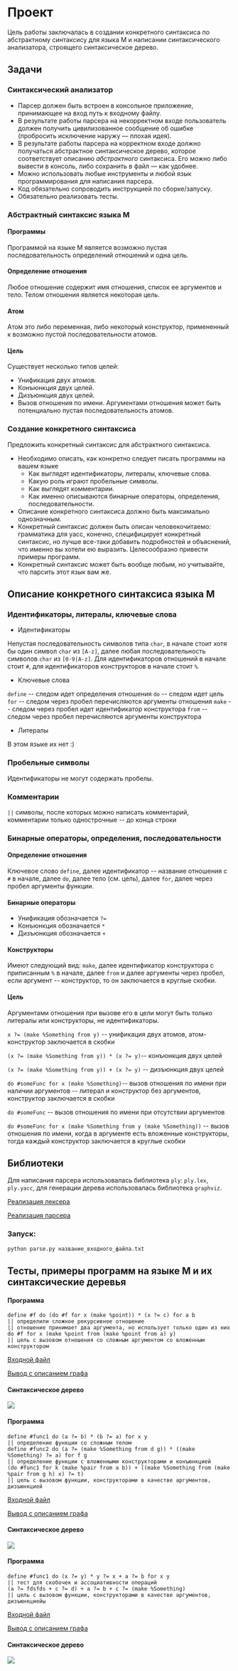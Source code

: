 # Проект

Цель работы заключалась в создании конкретного синтаксиса по абстрактному синтаксису для языка M и написании синтаксического анализатора, строящего синтаксическое дерево.

## Задачи

### Синтаксический анализатор

* Парсер должен быть встроен в консольное приложение, принимающее на вход путь к входному файлу.
* В результате работы парсера на некорректном входе пользователь должен получить цивилизованное сообщение об ошибке (пробросить исключение наружу — плохая идея).
* В результате работы парсера на корректном входе должно получаться абстрактное синтаксическое дерево, которое соответствует описанию *абстрактного* синтаксиса. Его можно либо вывести в консоль, либо сохранить в файл — как удобнее.
* Можно использовать любые инструменты и любой язык программирования для написания парсера.
* Код обязательно сопроводить инструкцией по сборке/запуску.
* Обязательно реализовать тесты.

### Абстрактный синтаксис языка M

#### Программы

Программой на языке M является возможно пустая последовательность определений отношений и одна цель.

#### Определение отношения

Любое отношение содержит имя отношения, список ее аргументов и тело. Телом отношения является некоторая цель.

#### Атом

Атом это либо переменная, либо некоторый конструктор, примененный к возможно пустой последовательности атомов.

#### Цель

Существует несколько типов целей:

* Унификация двух атомов.
* Конъюнкция двух целей.
* Дизъюнкция двух целей.
* Вызов отношения по имени. Аргументами отношения может быть потенциально пустая последовательность атомов.

### Создание конкретного синтаксиса

Предложить конкретный синтаксис для абстрактного синтаксиса.

* Необходимо описать, как конкретно следует писать программы на вашем языке
   * Как выглядят идентификаторы, литералы, ключевые слова.
   * Какую роль играют пробельные символы.
   * Как выглядят комментарии.
   * Как именно описываются бинарные операторы, определения, последовательности.
* Описание конкретного синтаксиса должно быть максимально однозначным.
* Конкретный синтаксис должен быть описан человекочитаемо: грамматика для yacc, конечно,
специфицирует конкретный синтаксис, но лучше все-таки добавить подробностей и объяснений, что именно вы хотели ею выразить. Целесообразно привести примеры программ.
* Конкретный синтаксис может быть вообще любым, но учитывайте, что парсить этот язык вам же.

## Описание конкретного синтаксиса языка M

### Идентификаторы, литералы, ключевые слова

- Идентификаторы


Непустая последовательность символов типа `char`, в начале стоит хотя бы один символ `char` из `[A-z]`, далее любая последовательность символов `char` из `[0-9|A-z]`.
Для идентификаторов отношений в начале стоит `#`, для идентификаторов конструкторов в начале стоит `%`.

- Ключевые слова


`define` -- следом идет определения отношения
`do` -- следом идет цель
`for` -- следом через пробел перечисляются аргументы отношения
`make` -- следом через пробел идет идентификатор конструктора
`from` -- следом через пробел перечисляются аргументы конструктора
- Литералы


В этом языке их нет :)

### Пробельные символы
Идентификаторы не могут содержать пробелы.

### Комментарии
`||` символы, после которых можно написать комментарий, комментарии только однострочные -- до конца строки

### Бинарные операторы, определения, последовательности
#### Определение отношения
Ключевое слово `define`,  далее идентификатор -- название отношения с `#` в начале, далее `do`, далее тело (см. цель), далее `for`, далее через пробел аргументы функции.

#### Бинарные операторы
- Унификация обозначается `?=` 
- Конъюнкция обозначается `*`
- Дизъюнкция обозначается `+`
#### Конструкторы
Имеют следующий вид: `make`, далее идентификатор конструктора с приписанным `%` в начале, далее `from` и далее аргументы через пробел, если  аргумент -- конструктор, то он заключается в круглые скобки.
#### Цель
Аргументами отношения при вызове его в цели могут быть только литералы или конструкторы, не идентификаторы.

`x ?= (make %Something from y)` -- унификация двух атомов, атом-конструктор заключается в скобки

`(x ?= (make %Something from y)) * (x ?= y)`-- конъюнкция двух целей

`(x ?= (make %Something from y)) + (x ?= y)` -- дизъюнкция двух целей

`do #someFunc for x (make %Something)`-- вызов отношения по имени при наличии аргументов -- литерал и конструктор без аргументов, конструктор заключается в скобки

`do #someFunc` -- вызов отношения по имени при отсутствии аргументов

`do #someFunc for x (make %Something from y (make %Something))` -- вызов отношения по имени, когда в аргументе есть вложенные конструкторы, тогда каждый конструктор заключается в круглые скобки

## Библиотеки

Для написания парсера использовалась библиотека `ply`: `ply.lex`, `ply.yacc`, для генерации дерева использовалась библиотека `graphviz`.

[Реализация лексера](lex.py)

[Реализация парсера](parse.py)

### Запуск:
``` bash
python parse.py название_входного_файла.txt
```

## Тесты, примеры программ на языке M и их синтаксические деревья

#### Программа
```
define #f do (do #f for x (make %point)) * (x ?= c) for a b  
|| определили сложное рекурсивное отношение  
|| отношение принимает два аргумента, но использует только один из них  
do #f for x (make %point from (make %point from a) y)  
|| цель с вызовом отношения cо сложным аргументом со вложенным конструктором
```
[Входной файл](test1.txt)

[Вывод с описанием графа](test1.txt.graph)

#### Синтаксическое дерево
![](test1.png)

#### Программа
```
define #func1 do (a ?= b) * (b ?= a) for x y
|| определение функции со сложным телом
define #func2 do (a ?= (make %Something from d g)) * ((make %Something) ?= a) for f g
|| определение функции с вложенными конструкторами и конъюнкцией
(do #func1 for k (make %pair from a b)) + ((make %Something from (make %pair from g h) x) ?= t)
|| цель с вызовом функции, конструкторами в качестве аргументов, дизъюнкцией
```
[Входной файл](test2.txt)

[Вывод с описанием графа](test2.txt.graph)

#### Синтаксическое дерево
![](test2.png)

#### Программа
```
define #func1 do (x ?= y) * y ?= x + a ?= b for x y
|| тест для скобочек и ассоциативности операций
(a ?= fdsfds + c ?= d) + a ?= b + c ?= (make %Something)
|| цель с вызовом функции, конструкторами в качестве аргументов, дизъюнкциейы
```
[Входной файл](test3.txt)

[Вывод с описанием графа](test3.txt.graph)

#### Синтаксическое дерево
![](test3.png)
